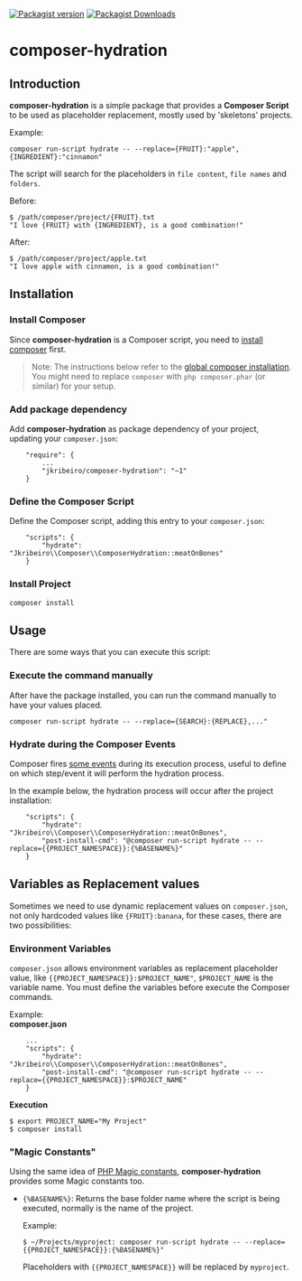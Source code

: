[![Packagist version](https://img.shields.io/packagist/v/jkribeiro/composer-hydration.svg)](https://packagist.org/packages/jkribeiro/composer-hydration)
[![Packagist Downloads](https://img.shields.io/packagist/dt/jkribeiro/composer-hydration.svg)](https://packagist.org/packages/jkribeiro/composer-hydration)

# composer-hydration

## Introduction
__composer-hydration__ is a simple package that provides a __Composer Script__ to be used as placeholder replacement, mostly used by 'skeletons' projects.

Example:

```
composer run-script hydrate -- --replace={FRUIT}:"apple",{INGREDIENT}:"cinnamon"
```
The script will search for the placeholders in `file content`, `file names` and `folders`.

Before:
```
$ /path/composer/project/{FRUIT}.txt
"I love {FRUIT} with {INGREDIENT}, is a good combination!"
```

After:
```
$ /path/composer/project/apple.txt
"I love apple with cinnamon, is a good combination!"
```

## Installation

### Install Composer
Since __composer-hydration__ is a Composer script, you need to [install composer](https://getcomposer.org) first.
> Note: The instructions below refer to the [global composer installation](https://getcomposer.org/doc/00-intro.md#globally).
You might need to replace `composer` with `php composer.phar` (or similar)
for your setup.

### Add package dependency
Add __composer-hydration__ as package dependency of your project, updating your `composer.json`:

```
    "require": {
        ...
        "jkribeiro/composer-hydration": "~1"
    }
```

### Define the Composer Script
Define the Composer script, adding this entry to your `composer.json`:
```
    "scripts": {
        "hydrate": "Jkribeiro\\Composer\\ComposerHydration::meatOnBones"
    }
```

### Install Project
```
composer install
```

## Usage
There are some ways that you can execute this script:

### Execute the command manually
After have the package installed, you can run the command manually to have your values placed.
```
composer run-script hydrate -- --replace={SEARCH}:{REPLACE},..."
```

### Hydrate during the Composer Events
Composer fires [some events](https://getcomposer.org/doc/articles/scripts.md#event-names) during its execution process, useful to define on which step/event it will perform the hydration process.

In the example below, the hydration process will occur after the project installation:
```
    "scripts": {
        "hydrate": "Jkribeiro\\Composer\\ComposerHydration::meatOnBones",
        "post-install-cmd": "@composer run-script hydrate -- --replace={{PROJECT_NAMESPACE}}:{%BASENAME%}"
    }
```

## Variables as Replacement values
Sometimes we need to use dynamic replacement values on `composer.json`, not only hardcoded values like `{FRUIT}:banana`, for these cases, there are two possibilities:

### Environment Variables
`composer.json` allows environment variables as replacement placeholder value, like `{{PROJECT_NAMESPACE}}:$PROJECT_NAME"`, `$PROJECT_NAME` is the variable name. You must define the variables before execute the Composer commands.

Example:  
__composer.json__
```
    ...
    "scripts": {
        "hydrate": "Jkribeiro\\Composer\\ComposerHydration::meatOnBones",
        "post-install-cmd": "@composer run-script hydrate -- --replace={{PROJECT_NAMESPACE}}:$PROJECT_NAME"
    }
```

 __Execution__
```
$ export PROJECT_NAME="My Project"
$ composer install
```

### "Magic Constants"
Using the same idea of [PHP Magic constants](http://php.net/manual/en/language.constants.predefined.php), __composer-hydration__ provides some Magic constants too.

- `{%BASENAME%}`: Returns the base folder name where the script is being executed, normally is the name of the project.

  Example:

  ```
  $ ~/Projects/myproject: composer run-script hydrate -- --replace={{PROJECT_NAMESPACE}}:{%BASENAME%}"
  ```
  Placeholders with `{{PROJECT_NAMESPACE}}` will be replaced by `myproject`.

